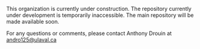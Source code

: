 This organization is currently under construction. The repository currently under development is temporarily inaccessible. The main repository will be made available soon.

For any questions or comments, please contact Anthony Drouin at andro125@ulaval.ca
